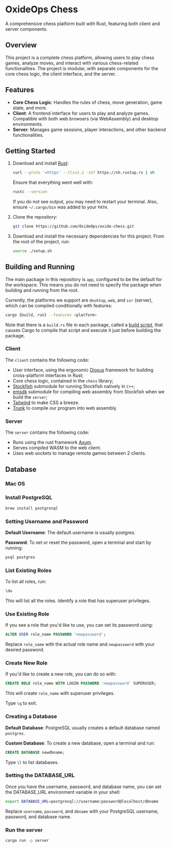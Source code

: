# OxideOps Chess
A comprehensive chess platform built with Rust, featuring both client and server components.

## Overview
This project is a complete chess platform, allowing users to play chess games, analyze moves, and interact with various chess-related functionalities. The project is modular, with separate components for the core chess logic, the client interface, and the server.

## Features
- **Core Chess Logic**: Handles the rules of chess, move generation, game state, and more.
- **Client**: A frontend interface for users to play and analyze games. Compatible with both web browsers (via WebAssembly) and desktop environments.
- **Server**: Manages game sessions, player interactions, and other backend functionalities.

## Getting Started
1. Download and install [Rust](https://www.rust-lang.org/):
    ```bash
    curl --proto '=https' --tlsv1.2 -sSf https://sh.rustup.rs | sh
    ```
    Ensure that everything went well with:
    ```bash
    rustc --version
    ```
    If you do not see output, you may need to restart your terminal. Also, ensure `~/.cargo/bin` was added to your `PATH`.

2. Clone the repository:
   ```bash
   git clone https://github.com/OxideOps/oxide-chess.git
   ```

3. Download and install the necessary dependencies for this project. From the root of the project, run:
    ```bash
    source ./setup.sh
    ```

## Building and Running
The main package in this repository is `app`, configured to be the default for the workspace. This means you do not need to specify the package when building and running from the root.

Currently, the platforms we support are `desktop`, `web`, and `ssr` (server), which can be compiled conditionally with features:
```bash
cargo {build, run} --features <platform>
```

Note that there is a `build.rs` file in each package, called a [build script](https://doc.rust-lang.org/cargo/reference/build-scripts.html), that causes Cargo to compile that script and execute it just before building the package.

### Client
The `client` contains the following code:

- User interface, using the ergonomic [Dioxus](https://github.com/DioxusLabs/dioxus) framework for building cross-platform interfaces in Rust;
- Core chess logic, contained in the `chess` library;
- [Stockfish](https://github.com/OxideOps/Stockfish.git) submodule for running Stockfish natively in `C++`;
- [emsdk](https://github.com/emscripten-core/emsdk.git) submodule for compiling web assembly from Stockfish when we build the `server`;
- [Tailwind](https://tailwindcss.com/) to make CSS a breeze.
- [Trunk](https://github.com/thedodd/trunk) to compile our program into web assembly.

### Server
The `server` contains the following code:

- Runs using the rust framework [Axum](https://github.com/tokio-rs/axum).
- Serves compiled WASM to the web client.  
- Uses web sockets to manage remote games between 2 clients.

## Database
### Mac OS
### Install PostgreSQL
```bash
brew install postgresql
```

### Setting Username and Password
**Default Username**: The default username is usually postgres.

**Password**: To set or reset the password, open a terminal and start by running:
```bash
psql postgres
```

### List Existing Roles
To list all roles, run:
```sql
\du
```
This will list all the roles. Identify a role that has superuser privileges.


### Use Existing Role
If you see a role that you'd like to use, you can set its password using:
```sql
ALTER USER role_name PASSWORD 'newpassword';
```
Replace `role_name` with the actual role name and `newpassword` with your desired password.


### Create New Role
If you'd like to create a new role, you can do so with:
```sql
CREATE ROLE role_name WITH LOGIN PASSWORD 'newpassword' SUPERUSER;
```
This will create `role_name` with superuser privileges.

Type `\q` to exit.


### Creating a Database
**Default Database**: PostgreSQL usually creates a default database named `postgres`.

**Custom Database**: To create a new database, open a terminal and run:
```sql
CREATE DATABASE newdbname;
```
Type `\l` to list databases.

### Setting the DATABASE_URL
Once you have the username, password, and database name, you can set the DATABASE_URL environment variable in your shell:
```bash
export DATABASE_URL=postgresql://username:password@localhost/dbname
```
Replace `username`, `password`, and `dbname` with your PostgreSQL username, password, and database name.

### Run the server
```bash
cargo run -p server
```
